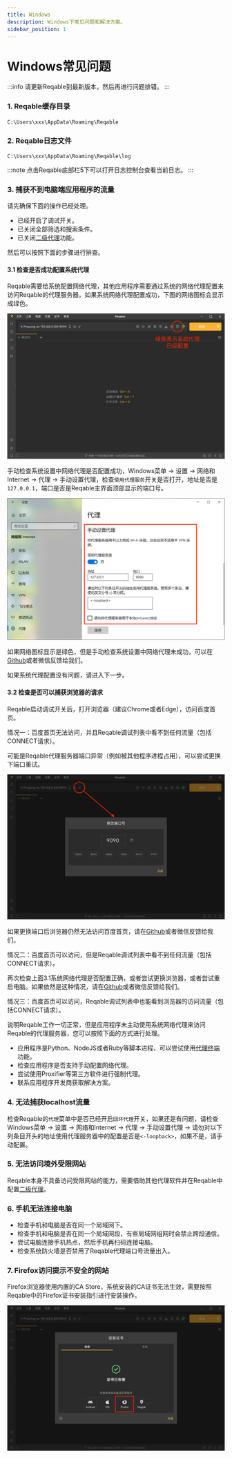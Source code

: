 ```yaml
---
title: Windows
description: Windows下常见问题和解决方案。
sidebar_position: 1
---
```


# Windows常见问题

:::info
请更新Reqable到最新版本，然后再进行问题排错。
:::

### 1. Reqable缓存目录

```!
C:\Users\xxx\AppData\Roaming\Reqable
```

### 2. Reqable日志文件

```
C:\Users\xxx\AppData\Roaming\Reqable\log
```

:::note
点击Reqable底部栏5下可以打开日志控制台查看当前日志。
:::

### 3. 捕获不到电脑端应用程序的流量

请先确保下面的操作已经处理。

- 已经开启了调试开关。
- 已关闭全部筛选和搜索条件。
- 已关闭[二级代理](../capture/proxy#secondary)功能。

然后可以按照下面的步骤进行排查。

#### 3.1 检查是否成功配置系统代理

Reqable需要给系统配置网络代理，其他应用程序需要通过系统的网络代理配置来访问Reqable的代理服务器。如果系统网络代理配置成功，下图的网络图标会显示成绿色。

![](arts/windows_network_proxy.png)

手动检查系统设置中网络代理是否配置成功，Windows菜单 -> 设置 -> 网络和Internet -> 代理 -> 手动设置代理，检查`使用代理服务`开关是否打开，地址是否是`127.0.0.1`，端口是否是Reqable主界面顶部显示的端口号。

![](arts/windows_system_proxy.png)

如果网络图标显示是绿色，但是手动检查系统设置中网络代理未成功，可以在[Github](https://github.com/reqable/reqable-app/issues)或者微信反馈给我们。

如果系统代理配置没有问题，请进入下一步。

#### 3.2 检查是否可以捕获浏览器的请求

Reqable启动调试开关后，打开浏览器（建议Chrome或者Edge），访问百度首页。

情况一：百度首页无法访问，并且Reqable调试列表中看不到任何流量（包括CONNECT请求）。

可能是Reqable代理服务器端口异常（例如被其他程序进程占用），可以尝试更换下端口重试。

![](arts/windows_proxy_port.png)

如果更换端口后浏览器仍然无法访问百度首页，请在[Github](https://github.com/reqable/reqable-app/issues)或者微信反馈给我们。

情况二：百度首页可以访问，但是Reqable调试列表中看不到任何流量（包括CONNECT请求）。

再次检查上面3.1系统网络代理是否配置正确，或者尝试更换浏览器，或者尝试重启电脑。如果依然是这种情况，请在[Github](https://github.com/reqable/reqable-app/issues)或者微信反馈给我们。

情况三：百度首页可以访问，Reqable调试列表中也能看到浏览器的访问流量（包括CONNECT请求）。

说明Reqable工作一切正常，但是应用程序未主动使用系统网络代理来访问Reqable的代理服务器，您可以按照下面的方式进行处理。

- 应用程序是Python、NodeJS或者Ruby等脚本进程，可以尝试使用[代理终端](../capture/proxy-terminal)功能。
- 检查应用程序是否支持手动配置网络代理。
- 尝试使用Proxifier等第三方软件进行强制代理。
- 联系应用程序开发商获取解决方案。

### 4. 无法捕获localhost流量

检查Reqable的`代理`菜单中是否已经开启`回环代理`开关，如果还是有问题，请检查Windows菜单 -> 设置 -> 网络和Internet -> 代理 -> 手动设置代理 -> 请勿对以下列条目开头的地址使用代理服务器中的配置是否是`<-loopback>`，如果不是，请手动配置。

### 5. 无法访问境外受限网站

Reqable本身不具备访问受限网站的能力，需要借助其他代理软件并在Reqable中配置[二级代理](../capture/proxy#secondary)。

### 6. 手机无法连接电脑

- 检查手机和电脑是否在同一个局域网下。
- 检查手机和电脑是否在同一个局域网段，有些局域网组网时会禁止跨段通信。
- 尝试电脑连接手机热点，然后手机再扫码连接电脑。
- 检查系统防火墙是否禁用了Reqable代理端口号流量出入。

### 7. Firefox访问提示不安全的网站

Firefox浏览器使用内置的CA Store，系统安装的CA证书无法生效，需要按照Reqable中的Firefox证书安装指引进行安装操作。

![](arts/windows_firefox.png)